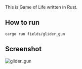 This is Game of Life written in Rust.
## How to run
```
cargo run fields/glider_gun	
```

## Screenshot
![glider_gun](https://user-images.githubusercontent.com/25645304/30633212-d37746bc-9e25-11e7-9a9f-6bafe47f5e3b.gif)
